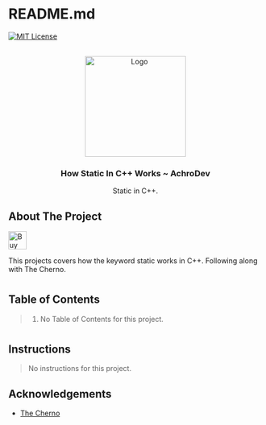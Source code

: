 <a name="readme-top"></a>

# README.md

[![MIT License][license-shield]][license-url]

<!-- PROJECT LOGO -->
<br />
<div align="center">
  <a href="https://github.com/AchroDev/REPO_NAME">
    <img src ="resources/LOGO" alt="Logo" width="200" height="200">
  </a>
<h3 align="center"> How Static In C++ Works ~ AchroDev </h3>

  <p align="center">
    Static in C++.
    <br />
  </p>
</div>

<!-- ABOUT THE PROJECT -->

## About The Project

<a href='https://ko-fi.com/R6R3WKVOY' target='_blank'><img height='36' style='border:0px;height:36px;' src='https://storage.ko-fi.com/cdn/kofi3.png?v=3' border='0' alt='Buy Me a Coffee at ko-fi.com' />
</a>

This projects covers how the keyword static works in C++. Following along with The Cherno.

#

## Table of Contents

> 1. No Table of Contents for this project.

#

## Instructions

> No instructions for this project.

<!-- ACKNOWLEDGEMENTS -->

## Acknowledgements

- [The Cherno][ack1-link]

<!-- MARKDOWN LINKS & IMAGES -->
<!-- https://www.markdownguide.org/basic-syntax/#reference-style-links -->

[license-shield]: https://img.shields.io/github/license/AchroDev/AchroDev.svg?style=for-the-badge
[license-url]: https://github.com/AchroDev/echto/blob/main/LICENSE.txt
[ack1-link]: https://www.youtube.com/@TheCherno
[Acknowledgements]: https://github.com/AchroDev/echto?tab=readme-ov-file#acknowledgements
